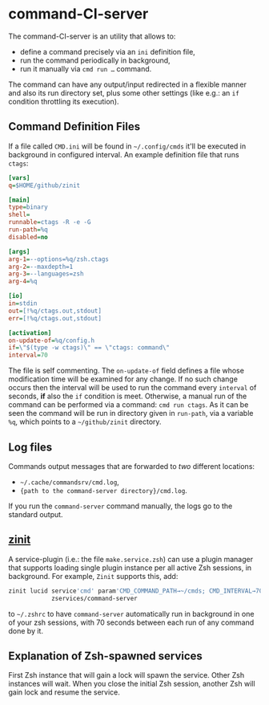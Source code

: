 # command-CI-server

The command-CI-server is an utility that allows to:
- define a command precisely via an `ini` definition file,
- run the command periodically in background,
- run it manually via `cmd run …` command.

The command can have any output/input redirected in a flexible
manner and also its run directory set, plus some other settings
(like e.g.: an `if` condition throttling its execution).

## Command Definition Files

If a file called `CMD.ini` will be found in `~/.config/cmds`
it'll be executed in background in configured interval. An
example definition file that runs `ctags`:

```ini
[vars]
q=$HOME/github/zinit

[main]
type=binary
shell=
runnable=ctags -R -e -G
run-path=%q
disabled=no

[args]
arg-1=--options=%q/zsh.ctags
arg-2=--maxdepth=1
arg-3=--languages=zsh
arg-4=%q

[io]
in=stdin
out=[!%q/ctags.out,stdout]
err=[!%q/ctags.out,stdout]

[activation]
on-update-of=%q/config.h
if=\"$(type -w ctags)\" == \"ctags: command\"
interval=70
```

The file is self commenting. The `on-update-of` field defines
a file whose modification time will be examined for any change.
If no such change occurs then the interval will be used to run
the command every `interval` of seconds, **if** also the `if`
condition is meet. Otherwise, a manual run of the command can
be performed via a command: `cmd run ctags`. As it can be
seen the command will be run in directory given in `run-path`,
via a variable `%q`, which points to a `~/github/zinit` directory.

## Log files

Commands output messages that are forwarded to *two* different
locations:

- `~/.cache/commandsrv/cmd.log`,
- `{path to the command-server directory}/cmd.log`.

If you run the `command-server` command manually, the logs go to the
standard output.


## [zinit](https://github.com/zdharma-continuum/zinit)

A service-plugin (i.e.: the file `make.service.zsh`) can use a plugin manager
that supports loading single plugin instance per all active Zsh sessions,
in background. For example, `Zinit` supports this, add:

```zsh
zinit lucid service'cmd' param'CMD_COMMAND_PATH→~/cmds; CMD_INTERVAL→70' for \
            zservices/command-server
```

to `~/.zshrc` to have `command-server` automatically run in background in one of
your zsh sessions, with 70 seconds between each run of any command done by it.

## Explanation of Zsh-spawned services

First Zsh instance that will gain a lock will spawn the service. Other Zsh
instances will wait. When you close the initial Zsh session, another Zsh will
gain lock and resume the service.
